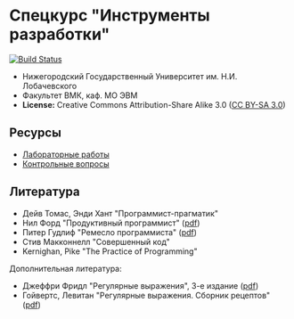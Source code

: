 # Спецкурс "Инструменты разработки"

[![Build Status][travis-badge]][travis]

 - Нижегородский Государственный Университет им. Н.И. Лобачевского
 - Факультет ВМК, каф. МО ЭВМ
 - __License:__ Creative Commons Attribution-Share Alike 3.0 ([CC BY-SA 3.0][license])

## Ресурсы

 - [Лабораторные работы][labs]
 - [Контрольные вопросы][control-questions]

## Литература

  - Дейв Томас, Энди Хант "Программист-прагматик"
  - Нил Форд "Продуктивный программист" ([pdf][book-ford])
  - Питер Гудлиф "Ремесло программиста" ([pdf][book-goodleaf])
  - Стив Макконнелл "Совершенный код"
  - Kernighan, Pike "The Practice of Programming"

Дополнительная литература:

  - Джеффри Фридл "Регулярные выражения", 3-е издание ([pdf][book-regexp1])
  - Гойвертс, Левитан "Регулярные выражения. Сборник рецептов" ([pdf][book-regexp2])

<!-- LINKS -->

[travis]:             https://travis-ci.org/UNN-VMK-Software/devtools-course-theory
[travis-badge]:       https://travis-ci.org/UNN-VMK-Software/devtools-course-theory.svg?branch=master
[license]:            http://creativecommons.org/licenses/by-sa/3.0/
[control-questions]:  https://github.com/UNN-VMK-Software/devtools-course-theory/blob/master/slides/control-questions.md
[labs]:               https://github.com/UNN-VMK-Software/devtools-course-theory/tree/master/lab-guide

[book-ford]:          http://www.books.ru/books/produktivnyi-programmist-kak-sdelat-slozhnoe-prostym-a-nevozmozhnoe--vozmozhnym-fail-pdf-646592/?show=1
[book-goodleaf]:      http://www.books.ru/books/remeslo-programmista-praktika-napisaniya-khoroshego-koda-fail-pdf-646106/?show=1
[book-regexp1]:       http://www.books.ru/books/regulyarnye-vyrazheniya-3-e-izdanie-fail-pdf-626982/?show=1
[book-regexp2]:       http://www.books.ru/books/regulyarnye-vyrazheniya-sbornik-retseptov-fail-pdf-714878/?show=1
